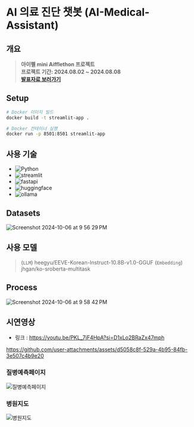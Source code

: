 # AI 의료 진단 챗봇 (AI-Medical-Assistant)

## 개요
> **아이펠 mini Aifflethon 프로젝트** <br/> **프로젝트 기간: 2024.08.02 ~ 2024.08.08** <br/>
> [**발표자료 보러가기**](https://github.com/seongyeon1/AI-Medical-Assistant/blob/main/%E1%84%86%E1%85%B5%E1%84%82%E1%85%B5%20%E1%84%8B%E1%85%A1%E1%84%8B%E1%85%B5%E1%84%91%E1%85%A6%E1%86%AF%E1%84%90%E1%85%A9%E1%86%AB.pdf)<br>

## Setup
```bash
# Docker 이미지 빌드
docker build -t streamlit-app .

# Docker 컨테이너 실행
docker run -p 8501:8501 streamlit-app
```

## 사용 기술
- ![Python](https://img.shields.io/badge/Python-3776AB?style=for-the-badge&logo=python&logoColor=white)
- ![streamlit](https://img.shields.io/badge/Streamlit-#FF4B4B?style=for-the-badge&logo=streamlit&logoColor=white)
- ![fastapi](https://img.shields.io/badge/FastAPI-005571?style=for-the-badge&logo=fastapi)
- ![huggingface](https://img.shields.io/badge/huggingface-#FFD21E?style=for-the-badge&logo=huggingface&logoColor=white)
- ![ollama](https://img.shields.io/badge/ollama-#000000?style=for-the-badge&logo=#000000&logoColor=white)

## Datasets
![Screenshot 2024-10-06 at 9 56 29 PM](https://github.com/user-attachments/assets/934bcf8c-6a0c-4ee1-bc68-0ae661e8d735)

## 사용 모델
> (`LLM`) heegyu/EEVE-Korean-Instruct-10.8B-v1.0-GGUF
> (`Embedding`) jhgan/ko-sroberta-multitask


## Process
![Screenshot 2024-10-06 at 9 58 42 PM](https://github.com/user-attachments/assets/a4069bec-777b-4f68-9b33-abc1790fa30f)

## 시연영상
- 링크 : https://youtu.be/PKL_7jF4HpA?si=D1xLo2BRaZx47mph

https://github.com/user-attachments/assets/d5058c8f-529a-4b95-84fb-3e507c4b9e20


### 질병예측페이지
![질병예측페이지](https://github.com/user-attachments/assets/3e51ba4c-0402-4f6c-b546-20513a36a841)

### 병원지도
![병원지도](https://github.com/user-attachments/assets/b24ab9b6-1ba8-478c-8162-83f84e8618e2)

